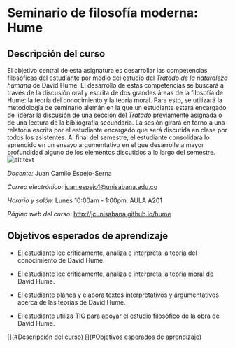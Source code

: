 # Seminario de filosofía moderna: Hume

## Descripción del curso

El objetivo central de esta asignatura es desarrollar las competencias filosóficas del estudiante por medio del estudio del *Tratado de la naturaleza humana* de David Hume. El desarrollo de estas competencias se buscará a través de la discusión oral y escrita de dos grandes áreas de la filosofía de Hume: la teoría del conocimiento y la teoría moral. Para esto, se utilizará la metodología de seminario alemán en la que un estudiante estará encargado de liderar la discusión de una sección del *Tratado* previamente asignada o de una lectura de la bibliografía secundaria. La sesión girará en torno a una relatoría escrita por el estudiante encargado que será discutida en clase por todos los asistentes. Al final del semestre, el estudiante consolidará lo aprendido en un ensayo argumentativo en el que desarrolle a mayor profundidad alguno de los elementos discutidos a lo largo del semestre.![alt text](https://upload.wikimedia.org/wikipedia/commons/0/0e/DavidHume.jpg "Estatua de David Hume")

*Docente:*
Juan Camilo Espejo-Serna

*Correo electrónico:*
juan.espejo1@unisabana.edu.co

*Horario y salón:*
Lunes 10:00am - 1:00pm.  AULA A201

*Página web del curso:*
http://jcunisabana.github.io/hume
 

## Objetivos esperados de aprendizaje
      
* El estudiante lee críticamente, analiza e interpreta la teoría del conocimiento de David Hume.

* El estudiante lee críticamente, analiza e interpreta la teoría moral de David Hume.

* El estudiante planea y elabora textos interpretativos y argumentativos acerca de las teorías de David Hume.

* El estudiante utiliza TIC para apoyar el estudio filosófico de la obra de David Hume.


<!-- toc -->
[](#Descripción del curso)
[](#Objetivos esperados de aprendizaje)
<!-- tocstop -->
